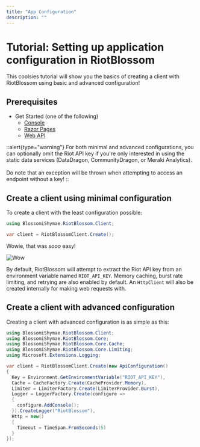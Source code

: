 ```yaml
---
title: "App Configuration"
description: ""
---
```


# Tutorial: Setting up application configuration in RiotBlossom

This coolsies tutorial will show you the basics of creating a client with RiotBlossom using basic and advanced configuration!

## Prerequisites

- Get Started (one of the following)
  - [Console](/get-started/console)
  - [Razor Pages](/get-started/razor-pages)
  - [Web API](/get-started/web-api)

::alert{type="warning"}
For both minimal and advanced configurations, you can optionally omit the Riot API key if you're only interested in using the static data services (DataDragon, CommunityDragon, or Meraki Analytics).
<br>
<br>
Do note that an exception will be thrown when attempting to access an endpoint without a key!
::

## Create a client using minimal configuration

To create a client with the least configuration possible:

```csharp
using BlossomiShymae.RiotBlossom.Client;

var client = RiotBlossomClient.Create();
```

Wowie, that was *sooo* easy!

![Wow](/img/tutorials-lol-wow.png)

By default, RiotBlossom will attempt to extract the Riot API key from an environment variable named `RIOT_API_KEY`. Memory caching, burst rate limiting, and retrying are also enabled by default. An `HttpClient` will also be created internally for making web requests with.

## Create a client with advanced configuration

Creating a client with advanced configuration is as simple as this:

```csharp
using BlossomiShymae.RiotBlossom.Client;
using BlossomiShymae.RiotBlossom.Core;
using BlossomiShymae.RiotBlossom.Core.Cache;
using BlossomiShymae.RiotBlossom.Core.Limiting;
using Microsoft.Extensions.Logging;

var client = RiotBlossomClient.Create(new ApiConfiguration()
{
  Key = Environment.GetEnvironmentVariable("RIOT_API_KEY"),
  Cache = CacheFactory.Create(CacheProvider.Memory),
  Limiter = LimiterFactory.Create(LimiterProvider.Burst),
  Logger = LoggerFactory.Create(configure =>
  {
    configure.AddConsole();
  }).CreateLogger("RiotBlossom"),
  Http = new()
  {
    Timeout = TimeSpan.FromSeconds(5)
  }
});
```